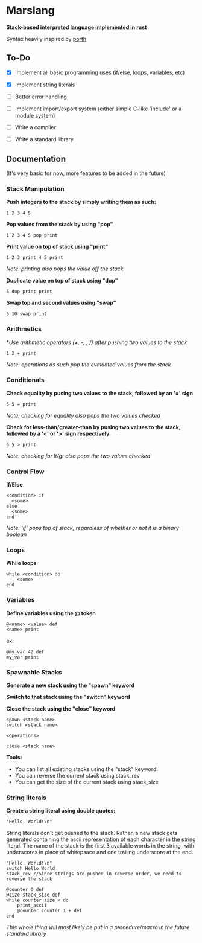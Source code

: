 # Marslang
**Stack-based interpreted language implemented in rust**

Syntax heavily inspired by [porth](https://gitlab.com/tsoding/porth)

## To-Do
- [x] Implement all basic programming uses (if/else, loops, variables, etc)
- [x] Implement string literals
- [ ] Better error handling
- [ ] Implement import/export system (either simple C-like 'include' or a module system)
- [ ] Write a compiler
- [ ] Write a standard library


## Documentation
(It's very basic for now, more features to be added in the future)

### Stack Manipulation

**Push integers to the stack by simply writing them as such:**

```
1 2 3 4 5
```

**Pop values from the stack by using "pop"**
```
1 2 3 4 5 pop print
```

**Print value on top of stack using "print"**

```
1 2 3 print 4 5 print
```

*Note: printing also pops the value off the stack*

**Duplicate value on top of stack using "dup"**
```
5 dup print print
```
**Swap top and second values using "swap"**
```
5 10 swap print
```

### Arithmetics

**Use arithmetic operators (+, -, *, /) after pushing two values to the stack**

```
1 2 + print
```

*Note: operations as such pop the evaluated values from the stack*

### Conditionals

**Check equality by pusing two values to the stack, followed by an '=' sign**
```
5 5 = print
```

*Note: checking for equality also pops the two values checked*

**Check for less-than/greater-than by pusing two values to the stack, followed by a '<' or '>' sign respectively**
```
6 5 > print
```
*Note: checking for lt/gt also pops the two values checked*

### Control Flow

**If/Else**

```
<condition> if
  <some>
else
  <some>
end
```
*Note: 'if' pops top of stack, regardless of whether or not it is a binary boolean*

### Loops

**While loops**

```
while <condition> do
    <some>
end
```


### Variables

**Define variables using the @ token**

```
@<name> <value> def
<name> print
```

ex:

```
@my_var 42 def
my_var print
```

### Spawnable Stacks

**Generate a new stack using the "spawn" keyword**

**Switch to that stack using the "switch" keyword**

**Close the stack using the "close" keyword**
```
spawn <stack name>
switch <stack name>

<operations>

close <stack name>
```

**Tools:**
- You can list all existing stacks using the "stack" keyword.
- You can reverse the current stack using stack_rev
- You can get the size of the current stack using stack_size


### String literals

**Create a string literal using double quotes:**
```
"Hello, World!\n"
```

String literals don't get pushed to the stack. Rather, a new stack gets
generated containing the ascii representation of each character in the string literal.
The name of the stack is the first 3 available words in the string, with underscores in place
of whitepsace and one trailing underscore at the end.

```
"Hello, World!\n"
switch Hello_World_
stack_rev //Since strings are pushed in reverse order, we need to reverse the stack

@counter 0 def
@size stack_size def
while counter size < do
    print_ascii
    @counter counter 1 + def
end
```

*This whole thing will most likely be put in a procedure/macro in the future standard library*

